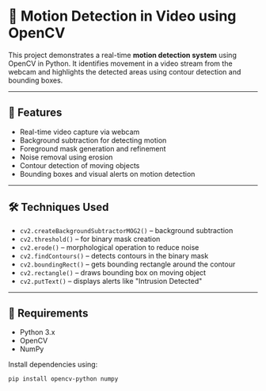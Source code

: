 # 🎥 Motion Detection in Video using OpenCV

This project demonstrates a real-time **motion detection system** using OpenCV in Python. It identifies movement in a video stream from the webcam and highlights the detected areas using contour detection and bounding boxes.

---

## 📌 Features

- Real-time video capture via webcam
- Background subtraction for detecting motion
- Foreground mask generation and refinement
- Noise removal using erosion
- Contour detection of moving objects
- Bounding boxes and visual alerts on motion detection

---

## 🛠️ Techniques Used

- `cv2.createBackgroundSubtractorMOG2()` – background subtraction  
- `cv2.threshold()` – for binary mask creation  
- `cv2.erode()` – morphological operation to reduce noise  
- `cv2.findContours()` – detects contours in the binary mask  
- `cv2.boundingRect()` – gets bounding rectangle around the contour  
- `cv2.rectangle()` – draws bounding box on moving object  
- `cv2.putText()` – displays alerts like "Intrusion Detected"

---

## 🔧 Requirements

- Python 3.x  
- OpenCV  
- NumPy  

Install dependencies using:

```bash
pip install opencv-python numpy
